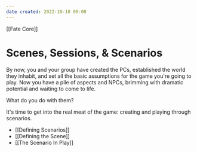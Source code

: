 ```yaml
---
date created: 2022-10-18 08:08
---
```


[[Fate Core]]

# Scenes, Sessions, & Scenarios

By now, you and your group have created the PCs, established the world they inhabit, and set all the basic assumptions for the game you're going to play. Now you have a pile of aspects and NPCs, brimming with dramatic potential and waiting to come to life.

What do you do with them?

It's time to get into the real meat of the game: creating and playing through scenarios.

- [[Defining Scenarios]]
- [[Defining the Scene]]
- [[The Scenario In Play]]